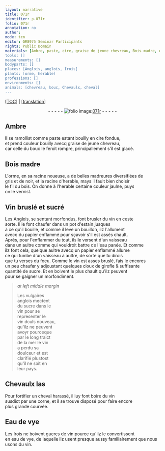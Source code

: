 ```yaml
---
layout: narrative
title: 071r
identifier: p-071r
folio: 071r
annotation: no
author:
mode: tcn
editor: GR8975 Seminar Participants
rights: Public Domain
materials: [Ambre, paste, cire, graise de jeune chevreau, Bois madre, orme, racine d'herable, bois, herable, Vin, sucré, vin, estain, papier, eau panée, cloux de girofle, sucre, Eau de vye, eau de vye]
tools: []
measurements: []
bodyparts: []
places: [Anglois, anglois, Irois]
plants: [orme, herable]
professions: []
environments: []
animals: [chevreau, bouc, Chevaulx, cheval]
---
```


<p><a href="{{ site.baseurl }}/normalized/">[TOC]</a> | <a href="{{ site.baseurl }}/texts/p-071r_tl/" target="_blank">[translation]</a></p><div class="folio" align="center">- - - - - <a href="http://gallica.bnf.fr/ark:/12148/btv1b10500001g/f147.image" target="_blank"><img src="https://cu-mkp.github.io/2017-workshop-edition/assets/photo-icon.png" alt="folio image: " style="display:inline-block; margin-bottom:-3px;"/>071r</a> - - - - - </div>  
  

## <span class="m">Ambre</span>

 
Il se ramollist co<span class="exp">mm</span>e <span class="m">paste</span> estant bouilly en <span class="m">cire</span> fondue,<br/> et prend couleur bouilly avecq <span class="m">graise de jeune <span class="al">chevreau</span></span>,<br/> car celle du <span class="al">bouc</span> le feroit rompre, principallem<span class="exp">ent</span> s'il est glacé.
 
 
  

## <span class="m">Bois madre</span>

 
L'<span class="m"><span class="pa">orme</span></span>, en sa racine noueuse, a de belles madreures diversifiées de<br/> gris et de noir, et la <span class="m">racine d'<span class="pa">herable</span></span>, mays il fault bien choisir<br/> le fil du <span class="m">bois</span>. On donne à l'<span class="m"><span class="pa">herable</span></span> certaine couleur jaulne, puys<br/> on le vernist.
 
 
  

## <span class="m">Vin</span> bruslé et <span class="m">sucré</span>

 
Les <span class="pl">Anglois</span>, se sentant morfondus, font brusler du <span class="m">vin</span> en ceste<br/> sorte. Il le font chaufer dans un pot d'<span class="m">estain</span> jusques<br/> à ce qu'il bouille, et comme il leve un bouillon, ilz l'allument<br/> avecq du <span class="m">papier</span> enflammé pour sçavoir s'il est assés chault.<br/> Aprés, pour l'enflammer du tout, ils le versent d'un vaisseau<br/> dans un aultre co<span class="exp">mm</span>e qui vouldroit battre de l'<span class="m">eau panée</span>. Et co<span class="exp">mm</span>e<br/> ilz font cela, quelque aultre avecq un <span class="m">papier</span> enflammé allume<br/> ce qui tumbe d'un vaisseau à aultre, de sorte que tu dirois<br/> que tu verses du foeu. Co<span class="exp">mm</span>e le <span class="m">vin</span> est asses bruslé, fais le encores<br/> un peu chaufer y adjoustant quelques <span class="m">cloux de girofle</span> & suffisa<span class="exp">n</span>te<br/> quantité de <span class="m">sucre</span>. Et en boivent le plus chault qu'ilz peuvent<br/> pour se gaigner un morfondiment.
 
> *at left middle margin*
> 
> 
>  Les vulgaires<br/> <span class="pl">anglois</span> mectent<br/> du <span class="m">sucre</span> dans le<br/> <span class="m">vin</span> pour se<br/> representer le<br/> <span class="m">vin</span> douls nouveau,<br/> qu'ilz ne peuvent<br/> avoyr pourceque<br/> par le long traict<br/> de la mer le <span class="m">vin</span><br/> a perdu sa<br/> doulceur et est<br/> clarifié plustost<br/> qu'il ne soit en<br/> leur pays.
 
 
  

## <span class="al">Chevaulx</span> las

 
Pour fortifier un <span class="al">cheval</span> harassé, il luy font boire du <span class="m">vin</span><br/> susdict par une corne, et il se trouve disposé pour faire encore<br/> plus grande courvée.
 
 
  

## <span class="m">Eau de vye</span>

 
Les <span class="pl">Irois</span> ne boivent gueres de <span class="m">vin</span> pource qu'ilz le convertissent<br/> en <span class="m">eau de vye</span>, de laquelle ilz usent presque aussy familiairem<span class="exp">ent</span> que nous<br/> usons du <span class="m">vin</span>.
 
